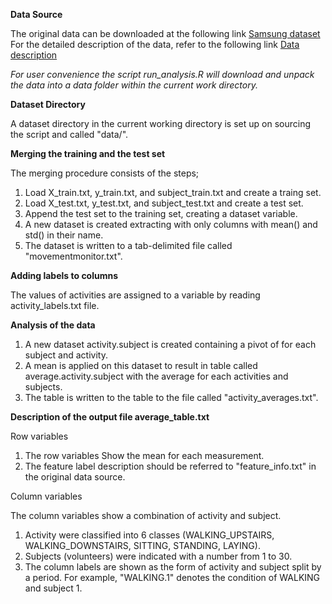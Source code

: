 **Data Source**

The original data can be downloaded at the following link [Samsung dataset](http://archive.ics.uci.edu/ml/datasets/Human+Activity+Recognition+Using+Smartphones)
For the detailed description of the data, refer to the following link [Data description](http://archive.ics.uci.edu/ml/datasets/Human+Activity+Recognition+Using+Smartphones)

*For user convenience the script run_analysis.R will download and unpack the data into a data folder within the current work directory.*

**Dataset Directory**

A dataset directory in the current working directory is set up on sourcing the script and called "data/".

**Merging the training and the test set**

The merging procedure consists of the steps;

1. Load X_train.txt, y_train.txt, and subject_train.txt and create a traing set.
2. Load X_test.txt, y_test.txt, and subject_test.txt and create a test set.
3. Append the test set to the training set, creating a dataset variable.
4. A new dataset is created extracting with only columns with mean() and std() in their name. 	
5. The dataset is written to a tab-delimited file called "movementmonitor.txt".

**Adding labels to columns**

The values of activities are assigned to a variable by reading activity_labels.txt file.

**Analysis of the data**

1. A new dataset activity.subject is created containing a pivot of for each subject and activity.
2. A mean is applied on this dataset to result in table called average.activity.subject with the average for each activities and subjects.
3. The table is written to the table to the file called "activity_averages.txt".

**Description of the output file average_table.txt**

Row variables 

1. The row variables Show the mean for each measurement. 
2. The feature label description should be referred to "feature_info.txt" in the original data source.


Column variables

The column variables show a combination of activity and subject.

1. Activity were classified into 6 classes (WALKING_UPSTAIRS, WALKING_DOWNSTAIRS, SITTING, STANDING, LAYING).
2. Subjects (volunteers) were indicated with a number from 1 to 30. 
3. The column labels are shown as the form of activity and subject split by a period. For example, "WALKING.1" denotes the condition of WALKING and subject 1.